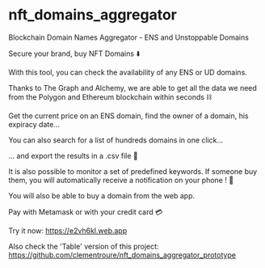 # nft_domains_aggregator
Blockchain Domain Names Aggregator - ENS and Unstoppable Domains

Secure your brand, buy NFT Domains ⬇️

With this tool, you can check the availability of any ENS or UD domains.

Thanks to The Graph and Alchemy, we are able to get all the data we need from the Polygon and Ethereum blockchain within seconds ⛓️

Get the current price on an ENS domain, find the owner of a domain, his expiracy date...

You can also search for a list of hundreds domains in one click...

... and export the results in a .csv file 📂

It is also possible to monitor a set of predefined keywords. If someone buy them, you will automatically receive a notification on your phone ! 📱

You will also be able to buy a domain from the web app. 

Pay with Metamask or with your credit card 💳

Try it now: https://e2vh6kl.web.app

Also check the 'Table' version of this project: https://github.com/clementroure/nft_domains_aggregator_prototype
